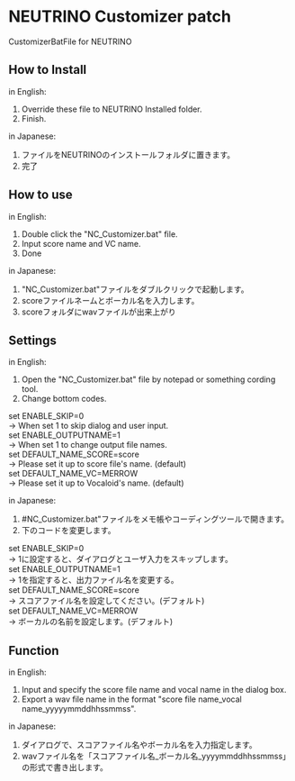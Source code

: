 # NEUTRINO Customizer patch
CustomizerBatFile for NEUTRINO

## How to Install
in English:
1. Override these file to NEUTRINO Installed folder.
2. Finish.

in Japanese:
1. ファイルをNEUTRINOのインストールフォルダに置きます。
2. 完了

## How to use
in English:
1. Double click the "NC_Customizer.bat" file.
2. Input score name and VC name.
3. Done

in Japanese:
1. "NC_Customizer.bat"ファイルをダブルクリックで起動します。
2. scoreファイルネームとボーカル名を入力します。
3. scoreフォルダにwavファイルが出来上がり

## Settings
in English:
1. Open the "NC_Customizer.bat" file by notepad or something cording tool.
2. Change bottom codes.

set ENABLE_SKIP=0  
-> When set 1 to skip dialog and user input.  
set ENABLE_OUTPUTNAME=1  
-> When set 1 to change output file names.  
set DEFAULT_NAME_SCORE=score  
-> Please set it up to score file's name. (default)  
set DEFAULT_NAME_VC=MERROW  
-> Please set it up to Vocaloid's name. (default)  

in Japanese:
1. #NC_Customizer.bat"ファイルをメモ帳やコーディングツールで開きます。
2. 下のコードを変更します。

set ENABLE_SKIP=0  
-> 1に設定すると、ダイアログとユーザ入力をスキップします。  
set ENABLE_OUTPUTNAME=1  
-> 1を指定すると、出力ファイル名を変更する。  
set DEFAULT_NAME_SCORE=score  
-> スコアファイル名を設定してください。(デフォルト)  
set DEFAULT_NAME_VC=MERROW  
-> ボーカルの名前を設定します。(デフォルト)  

## Function
in English:
1. Input and specify the score file name and vocal name in the dialog box.
2. Export a wav file name in the format "score file name_vocal name_yyyyymmddhhssmmss".

in Japanese:
1. ダイアログで、スコアファイル名やボーカル名を入力指定します。
2. wavファイル名を「スコアファイル名_ボーカル名_yyyymmddhhssmmss」の形式で書き出します。
